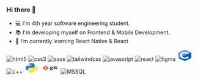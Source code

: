 ### Hi there 👋

<!--
**edakaraman/edakaraman** is a ✨ _special_ ✨ repository because its `README.md` (this file) appears on your GitHub profile.

Here are some ideas to get you started:
-->
- 💻 I'm 4th year software engineering student.
-	📚 I'm developing myself on Frontend & Mobile Development.
- 🌱 I’m currently learning React Native & React

<div align="left">
  <img src="https://cdn.jsdelivr.net/gh/devicons/devicon/icons/html5/html5-original.svg" height="30"  title="HTML5" alt="html5"  />
  <img src="https://cdn.jsdelivr.net/gh/devicons/devicon/icons/css3/css3-original.svg" height="30"  title="CSS3" alt="css3"  />
  <img src="https://user-images.githubusercontent.com/25181517/192158956-48192682-23d5-4bfc-9dfb-6511ade346bc.png" height="30"  title="SASS" alt="sass"  />
  <img src="https://user-images.githubusercontent.com/25181517/202896760-337261ed-ee92-4979-84c4-d4b829c7355d.png" height="30" title="TailwindCSS " alt="tailwindcss" />
  <img src="https://user-images.githubusercontent.com/25181517/117447155-6a868a00-af3d-11eb-9cfe-245df15c9f3f.png" height="30" title="Javascript" alt="javascript" />
  <img src="https://user-images.githubusercontent.com/25181517/183897015-94a058a6-b86e-4e42-a37f-bf92061753e5.png" height="30" title="React " alt="react" />
  <img src="https://user-images.githubusercontent.com/25181517/189715289-df3ee512-6eca-463f-a0f4-c10d94a06b2f.png" height="30" title="Figma" alt="figma" />
  <img src="https://github.com/devicons/devicon/blob/master/icons/c/c-original.svg" title="C" alt="C" width="40" height="30"/> 
  <img src="https://user-images.githubusercontent.com/25181517/192106073-90fffafe-3562-4ff9-a37e-c77a2da0ff58.png" height="30" title="C++ " alt="c++" />
  <img src="https://github.com/devicons/devicon/blob/master/icons/python/python-original.svg" title="Python" alt="Python" width="40" height="30"/> 
  <img src="https://github.com/devicons/devicon/blob/master/icons/git/git-original-wordmark.svg" title="Git" alt="Git" width="40" height="30"/> 
  <img src="https://n8n.io/images/nodes/microsoftSql.svg" height="30" alt="MSSQL" title="MS SQL" />
</div>


